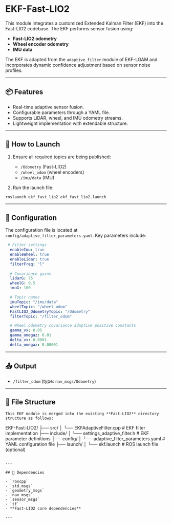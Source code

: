
# EKF-Fast-LIO2

This module integrates a customized Extended Kalman Filter (EKF) into the Fast-LIO2 codebase. The EKF performs sensor fusion using:

- **Fast-LIO2 odometry**
- **Wheel encoder odometry**
- **IMU data** 

The EKF is adapted from the `adaptive_filter` module of EKF-LOAM and incorporates dynamic confidence adjustment based on sensor noise profiles.

---

## 📦 Features

- Real-time adaptive sensor fusion.
- Configurable parameters through a YAML file.
- Supports LiDAR, wheel, and IMU odometry streams.
- Lightweight implementation with extendable structure.

---

## 🚀 How to Launch

1. Ensure all required topics are being published:
    - `/Odometry` (Fast-LIO2)
    - `/wheel_odom` (wheel encoders)
    - `/imu/data` (IMU)

2. Run the launch file:
```bash
roslaunch ekf_fast_lio2 ekf_fast_lio2.launch
```

---

## 🔧 Configuration

The configuration file is located at `config/adaptive_filter_parameters.yaml`. Key parameters include:

```yaml
 # Filter settings
  enableImu: true
  enableWheel: true
  enableLidar: true
  filterFreq: "l"
  
  # Covariance gains
  lidarG: 75
  wheelG: 0.5
  imuG: 100

  # Topic names
  imuTopic: "/imu/data"
  wheelTopic: "/wheel_odom"
  FastLIO2_OdometryTopic: "/Odometry"
  filterTopic: "/filter_odom"

  # Wheel odometry covariance adaptive positive constants
  gamma_vx: 0.05
  gamma_omegaz: 0.01
  delta_vx: 0.0001
  delta_omegaz: 0.00001
```

---

## 📤 Output

- `/filter_odom` (type: `nav_msgs/Odometry`)

---

## 📂 File Structure

```
This EKF module is merged into the existing **Fast-LIO2** directory structure as follows:

```
EKF-Fast-LIO2/
├── src/
│   └── EKFAdaptiveFilter.cpp         # EKF filter implementation
├── include/
│   └── settings_adaptive_filter.h   # EKF parameter definitions
├── config/
│   └── adaptive_filter_parameters.yaml  # YAML configuration file
├── launch/
│   └── ekf.launch                   # ROS launch file (optional)
```

---

## 🧩 Dependencies

- `roscpp`
- `std_msgs`
- `geometry_msgs`
- `nav_msgs`
- `sensor_msgs`
- `tf`
- **Fast-LIO2 core dependencies**

---
